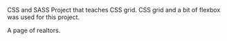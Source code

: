 

CSS and SASS Project that teaches CSS grid. CSS grid and a bit of flexbox was used for this project.

A page of realtors.
